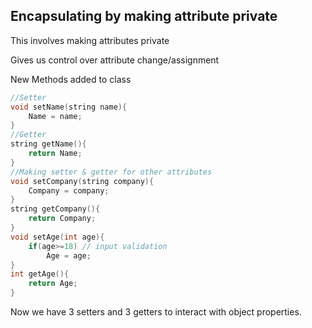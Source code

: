 ## Encapsulating by making attribute private

This involves making attributes private

Gives us control over attribute change/assignment

New Methods added to class
```cpp
//Setter
void setName(string name){
    Name = name;
}
//Getter
string getName(){
    return Name;
}
//Making setter & getter for other attributes
void setCompany(string company){
    Company = company;
}
string getCompany(){
    return Company;
}
void setAge(int age){
    if(age>=18) // input validation
        Age = age;
}
int getAge(){
    return Age;
}
```
Now we have 3 setters and 3 getters to interact with object properties.

